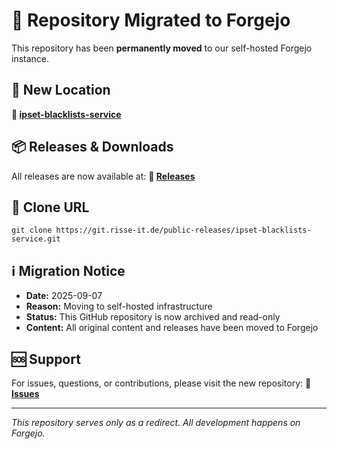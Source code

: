 # 🚀 Repository Migrated to Forgejo

This repository has been **permanently moved** to our self-hosted Forgejo instance.

## 📍 New Location

**🔗 [ipset-blacklists-service](https://git.risse-it.de/public-releases/ipset-blacklists-service)**

## 📦 Releases & Downloads

All releases are now available at:
**🔗 [Releases](https://git.risse-it.de/public-releases/ipset-blacklists-service/releases)**

## 🔧 Clone URL

    git clone https://git.risse-it.de/public-releases/ipset-blacklists-service.git

## ℹ️ Migration Notice

- **Date:** 2025-09-07
- **Reason:** Moving to self-hosted infrastructure
- **Status:** This GitHub repository is now archived and read-only
- **Content:** All original content and releases have been moved to Forgejo

## 🆘 Support

For issues, questions, or contributions, please visit the new repository:
**🔗 [Issues](https://git.risse-it.de/public-releases/ipset-blacklists-service/issues)**

---

*This repository serves only as a redirect. All development happens on Forgejo.*
